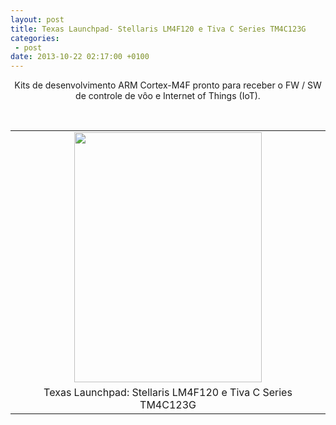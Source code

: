 ```yaml
---
layout: post
title: Texas Launchpad- Stellaris LM4F120 e Tiva C Series TM4C123G
categories:
 - post
date: 2013-10-22 02:17:00 +0100
---
```


<div class="separator" style="clear: both; text-align: center;">
Kits de desenvolvimento ARM Cortex-M4F pronto para receber o FW / SW de controle de vôo e Internet of Things (IoT).</div>

<a name="more"></a>  

<div class="separator" style="clear: both; text-align: center;">
<br/></div>

<table align="center" cellpadding="0" cellspacing="0" class="tr-caption-container" style="margin-left: auto; margin-right: auto; text-align: center;"><tbody>
<tr><td style="text-align: center;"><a href="http://4.bp.blogspot.com/-8_K6ittxa6E/UmXRG65SPdI/AAAAAAAAmnc/cmomZ1IXU_4/s1600/IMG_20131021_220715.jpg" imageanchor="1" style="margin-left: auto; margin-right: auto;"><img border="0" height="400" src="http://4.bp.blogspot.com/-8_K6ittxa6E/UmXRG65SPdI/AAAAAAAAmnc/cmomZ1IXU_4/s400/IMG_20131021_220715.jpg" width="300"/></a></td></tr>
<tr><td class="tr-caption" style="text-align: center;">Texas Launchpad: Stellaris LM4F120 e Tiva C Series TM4C123G</td></tr>
</tbody></table>

  
